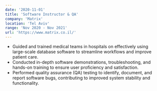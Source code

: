 ```yaml
---
date: '2020-11-01'
title: 'Software Instructor & QA'
company: 'Matrix'
location: 'Tel Aviv'
range: 'Nov 2020 - Nov 2021'
url: 'https://www.matrix.co.il/'
---
```


- Guided and trained medical teams in hospitals on effectively using large-scale database software to streamline workflows and improve patient care.
- Conducted in-depth software demonstrations, troubleshooting, and hands-on training to ensure user proficiency and satisfaction.
- Performed quality assurance (QA) testing to identify, document, and report software bugs, contributing to improved system stability and functionality.
